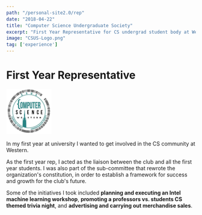 ```yaml
---
path: "/personal-site2.0/rep"
date: "2018-04-22"
title: "Computer Science Undergraduate Society"
excerpt: "First Year Representative for CS undergrad student body at Western"
image: "CSUS-Logo.png"
tag: ['experience']
---
```


# First Year Representative

<img class="align-self-center mr-3" src="/img/CSUS Logo" width="120" height="120" alt="CSUS Logo">

In my first year at university I wanted to get involved in the CS community at Western.

As the first year rep, I acted as the liaison between the club and all the first year students. I was also part of the sub-committee that rewrote the organization's constitution, in order to establish a framework for success and growth for the club's future.

Some of the initiatives I took included **planning and executing an Intel machine learning workshop**, **promoting a professors vs. students CS themed trivia night**, and **advertising and carrying out merchandise sales**.
